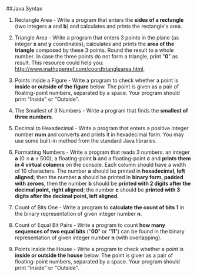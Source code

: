 ##Java Syntax

1. Rectangle Area - Write a program that enters the **sides of a rectangle** (two integers **a** and **b**) and calculates and prints the rectangle's area.

2. Triangle Area - Write a program that enters 3 points in the plane (as integer **x** and **y** coordinates), calculates and prints the **area of the triangle** composed by these 3 points. Round the result to a whole number. In case the three points do not form a triangle, print "**0**" as result. This resource could help you: http://www.mathopenref.com/coordtrianglearea.html.

3. Points inside a Figure - Write a program to check whether a point is **inside or outside of the figure** below. The point is given as a pair of floating-point numbers, separated by a space. Your program should print "Inside" or "Outside".

4. The Smallest of 3 Numbers - Write a program that finds the **smallest of three numbers**.

5. Decimal to Hexadecimal - Write a program that enters a positive integer number **num** and converts and prints it in hexadecimal form. You may use some built-in method from the standard Java libraries.

6. Formatting Numbers - Write a program that reads 3 numbers: an integer **a** (0 ≤ **a** ≤ 500), a floating-point **b** and a floating-point **c** and **prints them in 4 virtual columns** on the console. Each column should have a width of 10 characters. The number **a** should be printed in **hexadecimal, left aligned**; then the number **a** should be printed in **binary form, padded with zeroes**, then the number **b** should be **printed with 2 digits after the decimal point, right aligned**; the number **c** should be **printed with 3 digits after the decimal point, left aligned**.

7. Count of Bits One - Write a program to **calculate the count of bits 1** in the binary representation of given integer number **n**.

8. Count of Equal Bit Pairs - Write a program to count **how many sequences of two equal bits** ("**00**" or "**11**") can be found in the binary representation of given integer number **n** (with overlapping).

9. Points inside the House - Write a program to check whether a point is **inside or outside the house** below. The point is given as a pair of floating-point numbers, separated by a space. Your program should print "Inside" or "Outside".